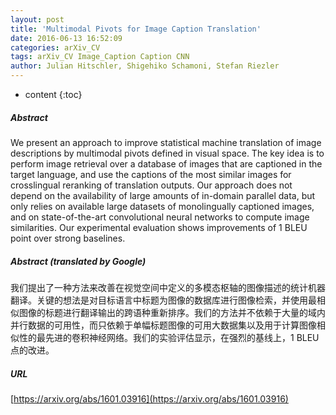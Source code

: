 ```yaml
---
layout: post
title: 'Multimodal Pivots for Image Caption Translation'
date: 2016-06-13 16:52:09
categories: arXiv_CV
tags: arXiv_CV Image_Caption Caption CNN
author: Julian Hitschler, Shigehiko Schamoni, Stefan Riezler
---
```


* content
{:toc}

##### Abstract
We present an approach to improve statistical machine translation of image descriptions by multimodal pivots defined in visual space. The key idea is to perform image retrieval over a database of images that are captioned in the target language, and use the captions of the most similar images for crosslingual reranking of translation outputs. Our approach does not depend on the availability of large amounts of in-domain parallel data, but only relies on available large datasets of monolingually captioned images, and on state-of-the-art convolutional neural networks to compute image similarities. Our experimental evaluation shows improvements of 1 BLEU point over strong baselines.

##### Abstract (translated by Google)
我们提出了一种方法来改善在视觉空间中定义的多模态枢轴的图像描述的统计机器翻译。关键的想法是对目标语言中标题为图像的数据库进行图像检索，并使用最相似图像的标题进行翻译输出的跨语种重新排序。我们的方法并不依赖于大量的域内并行数据的可用性，而只依赖于单幅标题图像的可用大数据集以及用于计算图像相似性的最先进的卷积神经网络。我们的实验评估显示，在强烈的基线上，1 BLEU点的改进。

##### URL
[https://arxiv.org/abs/1601.03916](https://arxiv.org/abs/1601.03916)

